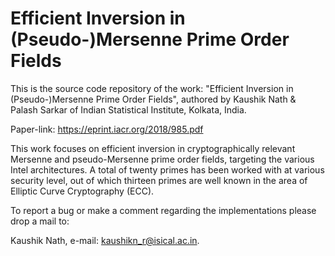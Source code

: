 # Efficient Inversion in (Pseudo-)Mersenne Prime Order Fields

This is the source code repository of the work: "Efficient Inversion in (Pseudo-)Mersenne Prime Order Fields", authored by Kaushik Nath & Palash Sarkar of Indian Statistical Institute, Kolkata, India.

Paper-link: https://eprint.iacr.org/2018/985.pdf

This work focuses on efficient inversion in cryptographically relevant Mersenne and pseudo-Mersenne prime order fields, targeting the various Intel architectures. A total of twenty primes has been worked with at various security level, out of which thirteen primes are well known in the area of Elliptic Curve Cryptography (ECC).

To report a bug or make a comment regarding the implementations please drop a mail to: 

Kaushik Nath, e-mail: kaushikn_r@isical.ac.in.

